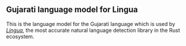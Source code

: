 ## Gujarati language model for Lingua

This is the language model for the Gujarati language which is used by 
[*Lingua*](https://github.com/pemistahl/lingua-rs), 
the most accurate natural language detection library in the Rust ecosystem.